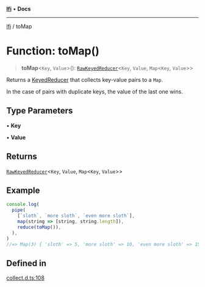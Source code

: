 [**lfi**](../readme.md) • **Docs**

***

[lfi](../globals.md) / toMap

# Function: toMap()

> **toMap**\<`Key`, `Value`\>(): [`RawKeyedReducer`](../type-aliases/RawKeyedReducer.md)\<`Key`, `Value`, `Map`\<`Key`, `Value`\>\>

Returns a [KeyedReducer](../type-aliases/KeyedReducer.md) that collects key-value pairs to a `Map`.

In the case of pairs with duplicate keys, the value of the last one wins.

## Type Parameters

• **Key**

• **Value**

## Returns

[`RawKeyedReducer`](../type-aliases/RawKeyedReducer.md)\<`Key`, `Value`, `Map`\<`Key`, `Value`\>\>

## Example

```js
console.log(
  pipe(
    [`sloth`, `more sloth`, `even more sloth`],
    map(string => [string, string.length]),
    reduce(toMap()),
  ),
)
//=> Map(3) { 'sloth' => 5, 'more sloth' => 10, 'even more sloth' => 15 }
```

## Defined in

[collect.d.ts:108](https://github.com/TomerAberbach/lfi/blob/fd6e1ff9d7b7d249090f89ead6d0a30e26aba2e4/src/operations/collect.d.ts#L108)
